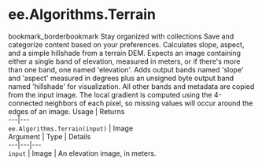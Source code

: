  
#  ee.Algorithms.Terrain
bookmark_borderbookmark Stay organized with collections  Save and categorize content based on your preferences.
Calculates slope, aspect, and a simple hillshade from a terrain DEM.
Expects an image containing either a single band of elevation, measured in meters, or if there's more than one band, one named 'elevation'. Adds output bands named 'slope' and 'aspect' measured in degrees plus an unsigned byte output band named 'hillshade' for visualization. All other bands and metadata are copied from the input image. The local gradient is computed using the 4-connected neighbors of each pixel, so missing values will occur around the edges of an image.
Usage | Returns  
---|---  
`ee.Algorithms.Terrain(input)` | Image  
Argument | Type | Details  
---|---|---  
`input` | Image | An elevation image, in meters.  
